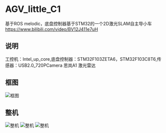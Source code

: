 # AGV_little_C1
基于ROS melodic，底盘控制器基于STM32的一个2D激光SLAM自主导小车 https://www.bilibili.com/video/BV12J411e7uH
## 说明
工控机：Intel_up_core,底盘控制器：STM32F103ZETA6，STM32F103C8T6,传感器：USB2.0_720PCamera 思岚A1 激光雷达
## 框图
![框图](https://github.com/kerisu/AGV_little_C1/blob/master/photo/sq.png)
## 整机
![整机](https://github.com/kerisu/AGV_little_C1/blob/master/photo/ow.jpg)
![整机](https://github.com/kerisu/AGV_little_C1/blob/master/photo/r1.jpg)
![整机](https://github.com/kerisu/AGV_little_C1/blob/master/photo/r2.jpg)
